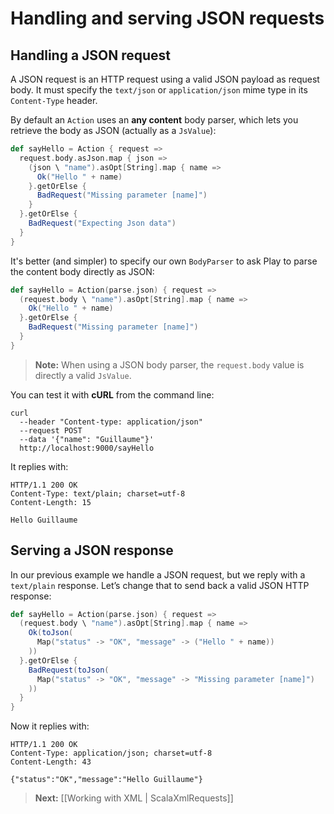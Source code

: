 # Handling and serving JSON requests

## Handling a JSON request

A JSON request is an HTTP request using a valid JSON payload as request body. It must specify the `text/json` or `application/json` mime type in its `Content-Type` header.

By default an `Action` uses an **any content** body parser, which lets you retrieve the body as JSON (actually as a `JsValue`):

```scala
def sayHello = Action { request =>
  request.body.asJson.map { json =>
    (json \ "name").asOpt[String].map { name =>
      Ok("Hello " + name)
    }.getOrElse {
      BadRequest("Missing parameter [name]")
    }
  }.getOrElse {
    BadRequest("Expecting Json data")
  }
}
```

It's better (and simpler) to specify our own `BodyParser` to ask Play to parse the content body directly as JSON:

```scala
def sayHello = Action(parse.json) { request =>
  (request.body \ "name").asOpt[String].map { name =>
    Ok("Hello " + name)
  }.getOrElse {
    BadRequest("Missing parameter [name]")
  }
}
```

> **Note:** When using a JSON body parser, the `request.body` value is directly a valid `JsValue`. 

You can test it with **cURL** from the command line:

```
curl 
  --header "Content-type: application/json" 
  --request POST 
  --data '{"name": "Guillaume"}' 
  http://localhost:9000/sayHello
```

It replies with:

```
HTTP/1.1 200 OK
Content-Type: text/plain; charset=utf-8
Content-Length: 15

Hello Guillaume
```

## Serving a JSON response

In our previous example we handle a JSON request, but we reply with a `text/plain` response. Let’s change that to send back a valid JSON HTTP response:

```scala
def sayHello = Action(parse.json) { request =>
  (request.body \ "name").asOpt[String].map { name =>
    Ok(toJson(
      Map("status" -> "OK", "message" -> ("Hello " + name))
    ))
  }.getOrElse {
    BadRequest(toJson(
      Map("status" -> "OK", "message" -> "Missing parameter [name]")
    ))
  }
}
```

Now it replies with:

```
HTTP/1.1 200 OK
Content-Type: application/json; charset=utf-8
Content-Length: 43

{"status":"OK","message":"Hello Guillaume"}
```

> **Next:** [[Working with XML | ScalaXmlRequests]]
